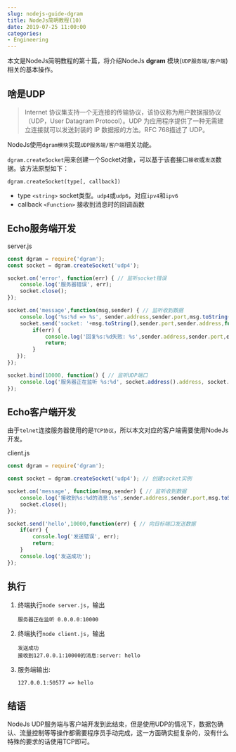 ```yaml
---
slug: nodejs-guide-dgram
title: NodeJs简明教程(10)
date: 2019-07-25 11:00:00
categories:
- Engineering
---
```


本文是NodeJs简明教程的第十篇，将介绍NodeJs **dgram** 模块(`UDP服务端/客户端`)相关的基本操作。

## 啥是UDP

> Internet 协议集支持一个无连接的传输协议，该协议称为用户数据报协议（UDP，User Datagram Protocol）。UDP 为应用程序提供了一种无需建立连接就可以发送封装的 IP 数据报的方法。RFC 768描述了 UDP。

NodeJs使用`dgram模块`实现`UDP服务端/客户端`相关功能。

`dgram.createSocket`用来创建一个Socket对象，可以基于该套接口`接收`或`发送`数据。该方法原型如下：

`dgram.createSocket(type[, callback])`

+ type `<string>` socket类型。`udp4`或`udp6`，对应`ipv4`和`ipv6`
+ callback `<Function>` 接收到消息时的回调函数

## Echo服务端开发

server.js

```js
const dgram = require('dgram');
const socket = dgram.createSocket('udp4');

socket.on('error', function(err) { // 监听socket错误
    console.log('服务器错误', err);
    socket.close();
});

socket.on('message',function(msg,sender) { // 监听收到数据
    console.log('%s:%d => %s', sender.address,sender.port,msg.toString()); // 打印该数据包详情
    socket.send('socket: '+msg.toString(),sender.port,sender.address,function(err) { // 发送数据给来源地址
        if(err) {
            console.log('回复%s:%d失败: %s',sender.address,sender.port,err.message);
            return;
        }
   });
});

socket.bind(10000, function() { // 监听UDP端口
    console.log('服务器正在监听 %s:%d', socket.address().address, socket.address().port);
});
```

## Echo客户端开发

由于`telnet`连接服务器使用的是`TCP协议`，所以本文对应的客户端需要使用NodeJs开发。

client.js

```js
const dgram = require('dgram');

const socket = dgram.createSocket('udp4'); // 创建socket实例

socket.on('message', function(msg,sender) { // 监听收到数据
    console.log('接收到%s:%d的消息:%s',sender.address,sender.port,msg.toString());
    socket.close();
});

socket.send('hello',10000,function(err) { // 向目标端口发送数据
    if(err) {
        console.log('发送错误', err);
        return;
    }
    console.log('发送成功');
});
```

## 执行

1. 终端执行`node server.js`，输出
   
    ```text
    服务器正在监听 0.0.0.0:10000
    ```
2. 终端执行`node client.js`，输出

    ```text
    发送成功
    接收到127.0.0.1:10000的消息:server: hello
    ```

3. 服务端输出:

    ```text
    127.0.0.1:50577 => hello
    ```

## 结语

NodeJs UDP服务端与客户端开发到此结束，但是使用UDP的情况下，数据包确认、流量控制等等操作都需要程序员手动完成，这一方面确实挺复杂的，没有什么特殊的要求的话使用TCP即可。

